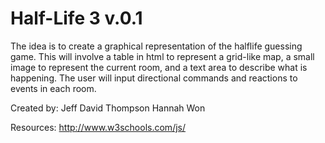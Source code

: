 Half-Life 3 v.0.1
=========
The idea is to create a graphical representation of the halflife guessing game. This will involve a table in html to represent a grid-like map, a small image to represent the current room, and a text area to describe what is happening. The user will input directional commands and reactions to events in each room.

Created by:
Jeff David Thompson
Hannah Won

Resources:
http://www.w3schools.com/js/
